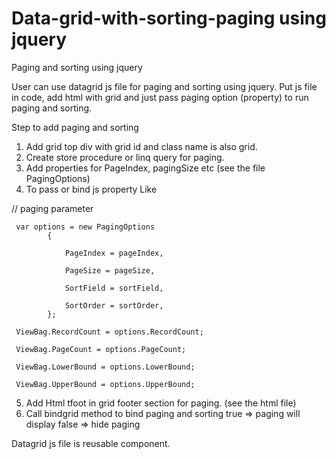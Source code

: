 # Data-grid-with-sorting-paging using jquery
Paging and sorting using jquery

User can use datagrid js file for paging and sorting using jquery. Put js file in code, add html with grid and just pass paging
option (property) to run paging and sorting.
 
 Step to add paging and sorting
 
 1. Add grid top div with grid id and class name is also grid.
 2. Create store procedure or linq query for paging.
 3. Add properties for PageIndex, pagingSize etc (see the file PagingOptions)
 4. To pass or bind js property Like
 
 // paging parameter
 
 
     var options = new PagingOptions
            {     
            
                PageIndex = pageIndex,
                
                PageSize = pageSize,
                
                SortField = sortField,
                
                SortOrder = sortOrder,                
            };
    
     ViewBag.RecordCount = options.RecordCount;
     
     ViewBag.PageCount = options.PageCount;
     
     ViewBag.LowerBound = options.LowerBound;
     
     ViewBag.UpperBound = options.UpperBound;

5. Add Html tfoot in grid footer section for paging. (see the html file)
6. Call bindgrid method to bind paging and sorting 
      true  => paging will display
      false => hide paging 



Datagrid js file is reusable component. 
            
